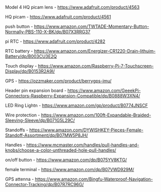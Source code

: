 Model 4 
HQ picam lens - https://www.adafruit.com/product/4563

HQ picam - https://www.adafruit.com/product/4561

push button - https://www.amazon.com/TWTADE-Momentary-Button-Normally-PBS-110-X-BK/dp/B07X3RRG37

pi RTC - https://www.adafruit.com/product/4282

RTC battery - https://www.amazon.com/Energizer-CR1220-Drain-lithuim-Battery/dp/B003CU3E2Q

Touch display - https://www.amazon.com/Raspberry-Pi-7-Touchscreen-Display/dp/B0153R2A9I/

GPS - https://ozzmaker.com/product/berrygps-imu/

Header pin expansion board - https://www.amazon.com/GeeekPi-Connectors-Raspberry-Expansion-Compatible/dp/B0888W3XN4/

LED Ring Lightn - https://www.amazon.com/gp/product/B0774JNSCF

Wire protection - https://www.amazon.com/100ft-Expandable-Braided-Sleeving-Sleeve/dp/B071G5L29C/

Standoffs - https://www.amazon.com/DYWISHKEY-Pieces-Female-Standoff-Assortment/dp/B07MW5P8JH/

Handles - https://www.mcmaster.com/handles/pull-handles-and-knobs/choose-a-color-unthreaded-hole-pull-handles/

on/off button - https://www.amazon.com/dp/B075YV8KTG/

female terminal - https://www.amazon.com/dp/B07VWD929M/

GPS attenna - https://www.amazon.com/Bingfu-Waterproof-Navigation-Connector-Tracking/dp/B07R7RC96G/
